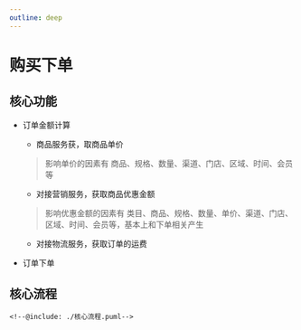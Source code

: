 ```yaml
---
outline: deep
---
```

# 购买下单


## 核心功能

- 订单金额计算
  - 商品服务获，取商品单价
  > 影响单价的因素有 商品、规格、数量、渠道、门店、区域、时间、会员等
  - 对接营销服务，获取商品优惠金额
  > 影响优惠金额的因素有 类目、商品、规格、数量、单价、渠道、门店、区域、时间、会员等，基本上和下单相关产生
  - 对接物流服务，获取订单的运费

- 订单下单


## 核心流程

```plantuml
<!--@include: ./核心流程.puml-->

```



